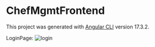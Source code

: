 # ChefMgmtFrontend

This project was generated with [Angular CLI](https://github.com/angular/angular-cli) version 17.3.2.

LoginPage: ![login](https://github.com/PS-SD-2024-30239/sergiublaj/assets/73609069/99f0ca69-1aad-45d6-82f3-c0848f60e5d4)

